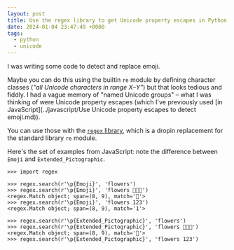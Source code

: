 ```yaml
---
layout: post
title: Use the regex library to get Unicode property escapes in Python
date: 2024-01-04 23:47:49 +0000
tags:
  - python
  - unicode
---
```

I was writing some code to detect and replace emoji.

Maybe you can do this using the builtin `re` module by defining character classes (*"all Unicode characters in range X–Y"*) but that looks tedious and fiddly.
I had a vague memory of "named Unicode groups" – what I was thinking of were Unicode property escapes (which I've previously used [in JavaScript](../javascript/Use Unicode property escapes to detect emoji.md)).

You can use those with the [`regex` library][regex], which is a dropin replacement for the standard library `re` module.

Here's the set of examples from JavaScript: note the difference between `Emoji` and `Extended_Pictographic`.

```pycon
>>> import regex

>>> regex.search(r'\p{Emoji}', 'flowers')
>>> regex.search(r'\p{Emoji}', 'flowers 🌼🌺🌸')
<regex.Match object; span=(8, 9), match='🌼'>
>>> regex.search(r'\p{Emoji}', 'flowers 123')
<regex.Match object; span=(8, 9), match='1'>

>>> regex.search(r'\p{Extended_Pictographic}', 'flowers')
>>> regex.search(r'\p{Extended_Pictographic}', 'flowers 🌼🌺🌸')
<regex.Match object; span=(8, 9), match='🌼'>
>>> regex.search(r'\p{Extended_Pictographic}', 'flowers 123')
```

[regex]: https://pypi.org/project/regex/
